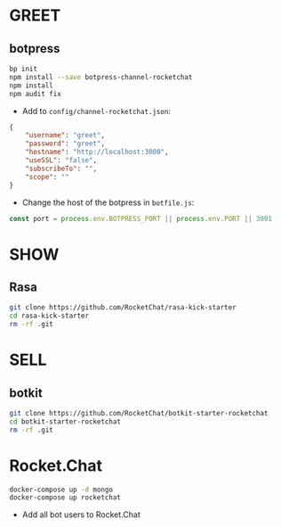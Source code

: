 # GREET
## botpress
```sh
bp init
npm install --save botpress-channel-rocketchat
npm install
npm audit fix
```
* Add to `config/channel-rocketchat.json`:
```json
{
    "username": "greet",
    "password": "greet",
    "hostname": "http://localhost:3000",
    "useSSL": "false",
    "subscribeTo": "",
    "scope": ""
}
```

* Change the host of the botpress in `botfile.js`:
```js
const port = process.env.BOTPRESS_PORT || process.env.PORT || 3001
```

# SHOW
## Rasa
```sh
git clone https://github.com/RocketChat/rasa-kick-starter
cd rasa-kick-starter
rm -rf .git
```

# SELL
## botkit
```sh
git clone https://github.com/RocketChat/botkit-starter-rocketchat
cd botkit-starter-rocketchat
rm -rf .git
```

# Rocket.Chat
```sh
docker-compose up -d mongo
docker-compose up rocketchat
```

* Add all bot users to Rocket.Chat
